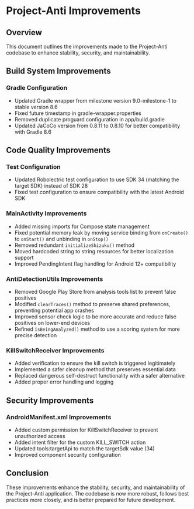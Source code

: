 # Project-Anti Improvements

## Overview
This document outlines the improvements made to the Project-Anti codebase to enhance stability, security, and maintainability.

## Build System Improvements

### Gradle Configuration
- Updated Gradle wrapper from milestone version 9.0-milestone-1 to stable version 8.6
- Fixed future timestamp in gradle-wrapper.properties
- Removed duplicate proguard configuration in app/build.gradle
- Updated JaCoCo version from 0.8.11 to 0.8.10 for better compatibility with Gradle 8.6

## Code Quality Improvements

### Test Configuration
- Updated Robolectric test configuration to use SDK 34 (matching the target SDK) instead of SDK 28
- Fixed test configuration to ensure compatibility with the latest Android SDK

### MainActivity Improvements
- Added missing imports for Compose state management
- Fixed potential memory leak by moving service binding from `onCreate()` to `onStart()` and unbinding in `onStop()`
- Removed redundant `initializeShizuku()` method
- Moved hardcoded string to string resources for better localization support
- Improved PendingIntent flag handling for Android 12+ compatibility

### AntiDetectionUtils Improvements
- Removed Google Play Store from analysis tools list to prevent false positives
- Modified `clearTraces()` method to preserve shared preferences, preventing potential app crashes
- Improved sensor check logic to be more accurate and reduce false positives on lower-end devices
- Refined `isBeingAnalyzed()` method to use a scoring system for more precise detection

### KillSwitchReceiver Improvements
- Added verification to ensure the kill switch is triggered legitimately
- Implemented a safer cleanup method that preserves essential data
- Replaced dangerous self-destruct functionality with a safer alternative
- Added proper error handling and logging

## Security Improvements

### AndroidManifest.xml Improvements
- Added custom permission for KillSwitchReceiver to prevent unauthorized access
- Added intent filter for the custom KILL_SWITCH action
- Updated tools:targetApi to match the targetSdk value (34)
- Improved component security configuration

## Conclusion
These improvements enhance the stability, security, and maintainability of the Project-Anti application. The codebase is now more robust, follows best practices more closely, and is better prepared for future development.
